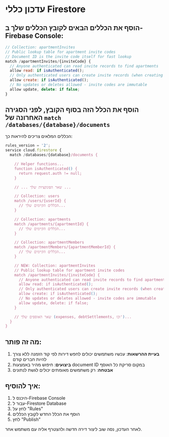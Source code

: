 # עדכון כללי Firestore

## הוסף את הכללים הבאים לקובץ הכללים שלך ב-Firebase Console:

```javascript
// Collection: apartmentInvites
// Public lookup table for apartment invite codes
// Document ID is the invite code itself for fast lookup
match /apartmentInvites/{inviteCode} {
  // Anyone authenticated can read invite records to find apartments
  allow read: if isAuthenticated();
  // Only authenticated users can create invite records (when creating apartments)
  allow create: if isAuthenticated();
  // No updates or deletes allowed - invite codes are immutable
  allow update, delete: if false;
}
```

## הוסף את הכלל הזה בסוף הקובץ, לפני הסגירה האחרונה של `match /databases/{database}/documents`

הכללים המלאים צריכים להיראות כך:

```javascript
rules_version = '2';
service cloud.firestore {
  match /databases/{database}/documents {

    // Helper functions...
    function isAuthenticated() {
      return request.auth != null;
    }

    // ... שאר הפונקציות שלך ...

    // Collection: users
    match /users/{userId} {
      // הכללים הקיימים שלך...
    }

    // Collection: apartments  
    match /apartments/{apartmentId} {
      // הכללים הקיימים שלך...
    }

    // Collection: apartmentMembers
    match /apartmentMembers/{apartmentMemberId} {
      // הכללים הקיימים שלך...
    }

    // NEW: Collection: apartmentInvites
    // Public lookup table for apartment invite codes
    match /apartmentInvites/{inviteCode} {
      // Anyone authenticated can read invite records to find apartments
      allow read: if isAuthenticated();
      // Only authenticated users can create invite records (when creating apartments)
      allow create: if isAuthenticated();
      // No updates or deletes allowed - invite codes are immutable
      allow update, delete: if false;
    }

    // שאר האוספים שלך (expenses, debtSettlements, וכו')...
  }
}
```

## מה זה פותר:

1. **בעיית ההרשאות**: עכשיו משתמשים יכולים לחפש דירות לפי קוד הזמנה ללא צורך להיות חברים קודם
2. **ביצועים**: חיפוש מהיר באמצעות document ID במקום סריקת כל האוסף
3. **אבטחה**: רק משתמשים מאומתים יכולים לגשת לנתונים

## איך להוסיף:

1. היכנס ל-Firebase Console
2. עבור ל-Firestore Database
3. לחץ על "Rules"
4. הוסף את הכלל החדש לקובץ הכללים
5. לחץ "Publish"

לאחר העדכון, נסה שוב ליצור דירה חדשה ולהצטרף אליה עם משתמש אחר.
